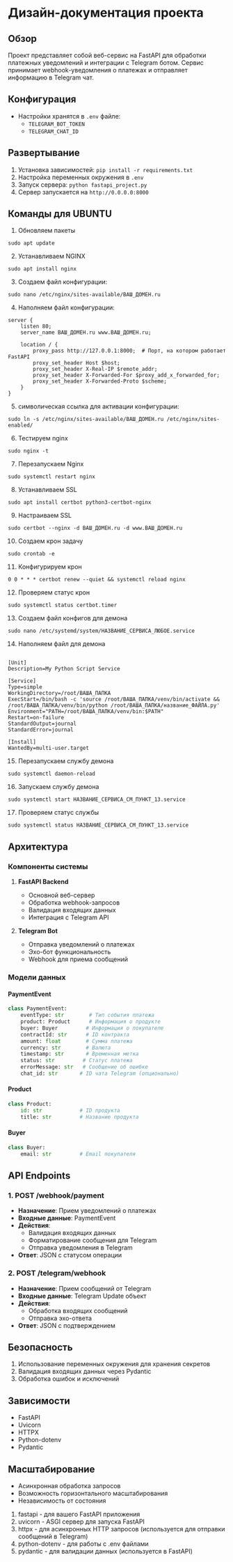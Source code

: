 # Дизайн-документация проекта

## Обзор
Проект представляет собой веб-сервис на FastAPI для обработки платежных уведомлений и интеграции с Telegram ботом. Сервис принимает webhook-уведомления о платежах и отправляет информацию в Telegram чат.

## Конфигурация
- Настройки хранятся в `.env` файле:
  - `TELEGRAM_BOT_TOKEN`
  - `TELEGRAM_CHAT_ID`

## Развертывание
1. Установка зависимостей: `pip install -r requirements.txt`
2. Настройка переменных окружения в `.env`
3. Запуск сервера: `python fastapi_project.py`
4. Сервер запускается на `http://0.0.0.0:8000`

## Команды для UBUNTU
1. Обновляем пакеты
```
sudo apt update
```
2. Устанавливаем NGINX
   
```
sudo apt install nginx
```

3. Создаем файл конфигурации:

```
sudo nano /etc/nginx/sites-available/ВАШ_ДОМЕН.ru
```
4. Наполняем файл конфигурации:
```
server {
    listen 80;
    server_name ВАШ_ДОМЕН.ru www.ВАШ_ДОМЕН.ru;

    location / {
        proxy_pass http://127.0.0.1:8000;  # Порт, на котором работает FastAPI
        proxy_set_header Host $host;
        proxy_set_header X-Real-IP $remote_addr;
        proxy_set_header X-Forwarded-For $proxy_add_x_forwarded_for;
        proxy_set_header X-Forwarded-Proto $scheme;
    }
}
```

5. символическая ссылка для активации конфигурации:
   
```
sudo ln -s /etc/nginx/sites-available/ВАШ_ДОМЕН.ru /etc/nginx/sites-enabled/
```
6.  Тестируем nginx
```
sudo nginx -t
```
7. Перезапускаем Nginx
```
sudo systemctl restart nginx
```
8. Устанавливаем SSL
```
sudo apt install certbot python3-certbot-nginx
```
9. Настраиваем SSL
```
sudo certbot --nginx -d ВАШ_ДОМЕН.ru -d www.ВАШ_ДОМЕН.ru
```
10. Создаем крон задачу
```
sudo crontab -e
```
11. Конфигурируем крон
```
0 0 * * * certbot renew --quiet && systemctl reload nginx
```
12. Проверяем статус крон
```
sudo systemctl status certbot.timer
```
13. Создаем файл конфигов для демона
```
sudo nano /etc/systemd/system/НАЗВАНИЕ_СЕРВИСА_ЛЮБОЕ.service
```
14. Наполняем файл для демона
```

[Unit]
Description=My Python Script Service

[Service]
Type=simple
WorkingDirectory=/root/ВАША_ПАПКА
ExecStart=/bin/bash -c 'source /root/ВАША_ПАПКА/venv/bin/activate && /root/ВАША_ПАПКА/venv/bin/python /root/ВАША_ПАПКА/название_ФАЙЛА.py'
Environment="PATH=/root/ВАША_ПАПКА/venv/bin:$PATH"
Restart=on-failure
StandardOutput=journal
StandardError=journal

[Install]
WantedBy=multi-user.target
```
15. Перезапускаем службу демона
```
sudo systemctl daemon-reload
```
16. Запускаем службу демона
```
sudo systemctl start НАЗВАНИЕ_СЕРВИСА_СМ_ПУНКТ_13.service
```
17. Проверяем статус службы
```
sudo systemctl status НАЗВАНИЕ_СЕРВИСА_СМ_ПУНКТ_13.service
```

## Архитектура

### Компоненты системы
1. **FastAPI Backend**
   - Основной веб-сервер
   - Обработка webhook-запросов
   - Валидация входящих данных
   - Интеграция с Telegram API

2. **Telegram Bot**
   - Отправка уведомлений о платежах
   - Эхо-бот функциональность
   - Webhook для приема сообщений

### Модели данных

#### PaymentEvent
```python
class PaymentEvent:
    eventType: str        # Тип события платежа
    product: Product      # Информация о продукте
    buyer: Buyer         # Информация о покупателе
    contractId: str      # ID контракта
    amount: float        # Сумма платежа
    currency: str        # Валюта
    timestamp: str       # Временная метка
    status: str         # Статус платежа
    errorMessage: str   # Сообщение об ошибке
    chat_id: str       # ID чата Telegram (опционально)
```

#### Product
```python
class Product:
    id: str            # ID продукта
    title: str         # Название продукта
```

#### Buyer
```python
class Buyer:
    email: str         # Email покупателя
```

## API Endpoints

### 1. POST /webhook/payment
- **Назначение**: Прием уведомлений о платежах
- **Входные данные**: PaymentEvent
- **Действия**:
  - Валидация входящих данных
  - Форматирование сообщения для Telegram
  - Отправка уведомления в Telegram
- **Ответ**: JSON с статусом операции

### 2. POST /telegram/webhook
- **Назначение**: Прием сообщений от Telegram
- **Входные данные**: Telegram Update объект
- **Действия**:
  - Обработка входящих сообщений
  - Отправка эхо-ответа
- **Ответ**: JSON с подтверждением

## Безопасность
1. Использование переменных окружения для хранения секретов
2. Валидация входящих данных через Pydantic
3. Обработка ошибок и исключений

## Зависимости
- FastAPI
- Uvicorn
- HTTPX
- Python-dotenv
- Pydantic

## Масштабирование
- Асинхронная обработка запросов
- Возможность горизонтального масштабирования
- Независимость от состояния

1. fastapi - для вашего FastAPI приложения
2. uvicorn - ASGI сервер для запуска FastAPI
3. httpx - для асинхронных HTTP запросов (используется для отправки сообщений в Telegram)
4. python-dotenv - для работы с .env файлами
5. pydantic - для валидации данных (используется в FastAPI)

